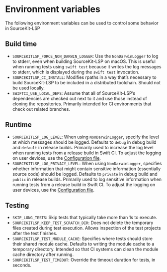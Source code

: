# Environment variables

The following environment variables can be used to control some behavior in SourceKit-LSP

## Build time

- `SOURCEKITLSP_FORCE_NON_DARWIN_LOGGER`: Use the `NonDarwinLogger` to log to stderr, even when building SourceKit-LSP on macOS. This is useful when running tests using `swift test` because it writes the log messages to stderr, which is displayed during the `swift test` invocation.
- `SOURCEKITLSP_CI_INSTALL`: Modifies rpaths in a way that’s necessary to build SourceKit-LSP to be included in a distributed toolchain. Should not be used locally.
- `SWIFTCI_USE_LOCAL_DEPS`: Assume that all of SourceKit-LSP’s dependencies are checked out next to it and use those instead of cloning the repositories. Primarily intended for CI environments that check out related branches.

## Runtime

- `SOURCEKITLSP_LOG_LEVEL`: When using `NonDarwinLogger`, specify the level at which messages should be logged. Defaults to `debug` in debug build and `default` in release builds. Primarily used to increase the log level when running tests from a release build in Swift CI. To adjust the logging on user devices, use the [Configuration file](Configuration%20File.md).
- `SOURCEKITLSP_LOG_PRIVACY_LEVEL`: When using `NonDarwinLogger`, specifies whether information that might contain sensitive information (essentially source code) should be logged. Defaults to `private` in debug build and `public` in release builds. Primarily used to log sensitive information when running tests from a release build in Swift CI. To adjust the logging on user devices, use the [Configuration file](Configuration%20File.md).

## Testing
- `SKIP_LONG_TESTS`: Skip tests that typically take more than 1s to execute.
- `SOURCEKITLSP_KEEP_TEST_SCRATCH_DIR`: Does not delete the temporary files created during test execution. Allows inspection of the test projects after the test finishes.
- `SOURCEKITLSP_TEST_MODULE_CACHE`: Specifies where tests should store their shared module cache. Defaults to writing the module cache to a temporary directory. Intended so that CI systems can clean the module cache directory after running.
- `SOURCEKITLSP_TEST_TIMEOUT`: Override the timeout duration for tests, in seconds.

